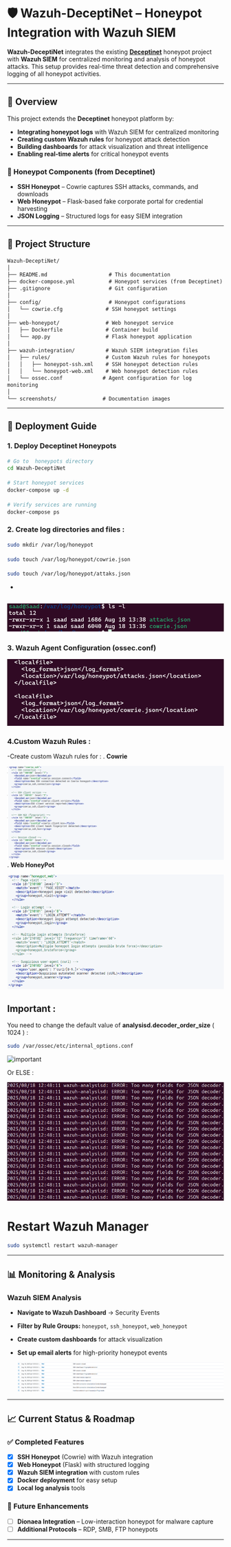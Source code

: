 # 🛡️ Wazuh-DeceptiNet – Honeypot Integration with Wazuh SIEM

**Wazuh-DeceptiNet** integrates the existing **[Deceptinet](https://github.com/Saassoso/Deceptinet)** honeypot project with **Wazuh SIEM** for centralized monitoring and analysis of honeypot attacks. This setup provides real-time threat detection and comprehensive logging of all honeypot activities.

---

## 📌 Overview

This project extends the **Deceptinet** honeypot platform by:
- **Integrating honeypot logs** with Wazuh SIEM for centralized monitoring
- **Creating custom Wazuh rules** for honeypot attack detection
- **Building dashboards** for attack visualization and threat intelligence
- **Enabling real-time alerts** for critical honeypot events

### 🍯 Honeypot Components (from Deceptinet)
- **SSH Honeypot** – Cowrie captures SSH attacks, commands, and downloads
- **Web Honeypot** – Flask-based fake corporate portal for credential harvesting
- **JSON Logging** – Structured logs for easy SIEM integration

---

## 📂 Project Structure

```
Wazuh-DeceptiNet/
│
├── README.md                    # This documentation
├── docker-compose.yml           # Honeypot services (from Deceptinet)
├── .gitignore                   # Git configuration
│
├── config/                      # Honeypot configurations
│   └── cowrie.cfg              # SSH honeypot settings
│
├── web-honeypot/               # Web honeypot service
│   ├── Dockerfile              # Container build
│   └── app.py                  # Flask honeypot application
│
├── wazuh-integration/          # Wazuh SIEM integration files
│   ├── rules/                  # Custom Wazuh rules for honeypots
│   │   ├── honeypot-ssh.xml    # SSH honeypot detection rules
│   │   └── honeypot-web.xml    # Web honeypot detection rules
│   └── ossec.conf             # Agent configuration for log monitoring
│
└── screenshots/               # Documentation images
```

---

## 🚀 Deployment Guide

### 1️. Deploy Deceptinet Honeypots

```bash
# Go to  honeypots directory
cd Wazuh-DeceptiNet

# Start honeypot services
docker-compose up -d

# Verify services are running
docker-compose ps
```

### 2. Create log directories and files :

```bash
sudo mkdir /var/log/honeypot

sudo touch /var/log/honeypot/cowrie.json

sudo touch /var/log/honeypot/attaks.json
```
-
![Logs-directories](./screenshots/02-log-directorie.png)
-

### 3. Wazuh Agent Configuration (ossec.conf)

![Agent-configuration](./screenshots/03-local-file.png)


### 4.Custom Wazuh Rules :
-Create custom Wazuh rules for :
.
    __Cowrie__

![Cowrie-rule](./screenshots/04-Cowrie-rule.png)
.
    **Web HoneyPot**

![Web-Honepot-rule](./screenshots/05-Web-Honepot-rule.png)

## Important :

You need to change the default value of **analysisd.decoder_order_size** ( 1024 ) :
```bash
sudo /var/ossec/etc/internal_options.conf 
```
![important](07-important.png)

Or ELSE :

![Too-Many-Fields](./screenshots/08-error-fields.png)

# Restart Wazuh Manager
```bash
sudo systemctl restart wazuh-manager
```

---

## 📊 Monitoring & Analysis


### Wazuh SIEM Analysis
- **Navigate to Wazuh Dashboard** → Security Events
- **Filter by Rule Groups:** `honeypot`, `ssh_honeypot`, `web_honeypot`
- **Create custom dashboards** for attack visualization
- **Set up email alerts** for high-priority honeypot events

    ![Wazuh-alert-Monitoring](./screenshots/06-wazuh-alert.png)

---

## 📈 Current Status & Roadmap

### ✅ Completed Features
- [x] **SSH Honeypot** (Cowrie) with Wazuh integration
- [x] **Web Honeypot** (Flask) with structured logging
- [x] **Wazuh SIEM integration** with custom rules
- [x] **Docker deployment** for easy setup
- [x] **Local log analysis** tools

### 🎯 Future Enhancements
- [ ] **Dionaea Integration** – Low-interaction honeypot for malware capture
- [ ] **Additional Protocols** – RDP, SMB, FTP honeypots

---
